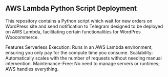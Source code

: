 ## AWS Lambda Python Script Deployment
This repository contains a Python script which wait for new orders on WordPress site and send notification to Telegram designed to be deployed on AWS Lambda, facilitating certain functionalities for WordPres Woocommerce.

Features
Serverless Execution: Runs in an AWS Lambda environment, ensuring you only pay for the compute time you consume.
Scalability: Automatically scales with the number of requests without needing manual intervention.
Maintenance-Free: No need to manage servers or runtimes; AWS handles everything.
